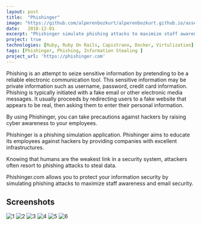 ```yaml
---
layout: post
title:  "Phishinger"
image: "https://github.com/alperenbozkurt/alperenbozkurt.github.io/assets/19302254/a6479d65-951b-4508-b1a8-bb6cae26330f"
date:   2018-12-01
excerpt: "Phishinger simulate phishing attacks to maximize staff awareness and security."
project: true
technologies: [Ruby, Ruby On Rails, Capistrano, Docker, Virtulization]
tags: [Phishinger, Phishing, Information Stealing ]
project_url: 'https://phishinger.com'
---
```


Phishing is an attempt to seize sensitive information by pretending to be a reliable electronic communication tool. This sensitive information may be private information such as username, password, credit card information. Phishing is typically initiated with a fake email or other electronic media messages. It usually proceeds by redirecting users to a fake website that appears to be real, then asking them to enter their personal information.

By using Phishinger, you can take precautions against hackers by raising cyber awareness to your employees.

Phishinger is a phishing simulation application. Phishinger aims to educate its employees against hackers by providing companies with excellent infrastructures.

Knowing that humans are the weakest link in a security system, attackers often resort to phishing attacks to steal data.

Phishinger.com allows you to protect your information security by simulating phishing attacks to maximize staff awareness and email security.


## Screenshots
![1](https://github.com/alperenbozkurt/alperenbozkurt.github.io/assets/19302254/1efac7dd-c811-446c-94e0-90ee65d7a552)
![2](https://github.com/alperenbozkurt/alperenbozkurt.github.io/assets/19302254/26ed5a33-4441-4756-b300-cc32f3053255)
![3](https://github.com/alperenbozkurt/alperenbozkurt.github.io/assets/19302254/6c7571fc-007c-48a8-bb62-213b1582dc21)
![4](https://github.com/alperenbozkurt/alperenbozkurt.github.io/assets/19302254/4239c165-7093-4504-87f5-d4b23f8dc1ab)
![5](https://github.com/alperenbozkurt/alperenbozkurt.github.io/assets/19302254/4784d719-a7df-4b4a-947e-812c2cb55c1b)
![6](https://github.com/alperenbozkurt/alperenbozkurt.github.io/assets/19302254/978447d7-d79d-4a31-90ce-c9d058931671)